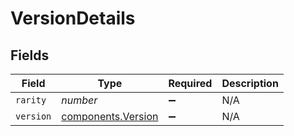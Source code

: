 # VersionDetails


## Fields

| Field                                                    | Type                                                     | Required                                                 | Description                                              |
| -------------------------------------------------------- | -------------------------------------------------------- | -------------------------------------------------------- | -------------------------------------------------------- |
| `rarity`                                                 | *number*                                                 | :heavy_minus_sign:                                       | N/A                                                      |
| `version`                                                | [components.Version](../../models/components/version.md) | :heavy_minus_sign:                                       | N/A                                                      |